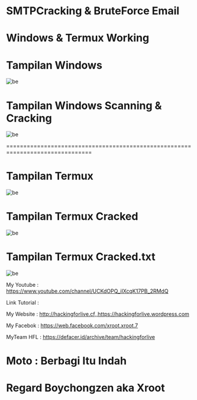 # SMTPCracking & BruteForce Email 

# Windows & Termux Working

# Tampilan Windows
![be](https://raw.githubusercontent.com/boychongzen18/SMTPCracking/master/win.png)
# Tampilan Windows Scanning & Cracking
![be](https://raw.githubusercontent.com/boychongzen18/SMTPCracking/master/scanning%26cracking.png)

===============================================================================

# Tampilan Termux
![be](https://raw.githubusercontent.com/boychongzen18/SMTPCracking/master/Tampilan-Termux.jpg)
# Tampilan Termux Cracked
![be](https://raw.githubusercontent.com/boychongzen18/SMTPCracking/master/cracked.jpg)
# Tampilan Termux Cracked.txt
![be](https://raw.githubusercontent.com/boychongzen18/SMTPCracking/master/cracked-text.jpg)

My Youtube    : https://www.youtube.com/channel/UCKdOPQ_iIXcqK17PB_2RMdQ

Link Tutorial : 

My Website    : http://hackingforlive.cf,,https://hackingforlive.wordpress.com

My Facebok    : https://web.facebook.com/xroot.xroot.7

MyTeam HFL    : https://defacer.id/archive/team/hackingforlive

# Moto : Berbagi Itu Indah

# Regard Boychongzen aka Xroot

